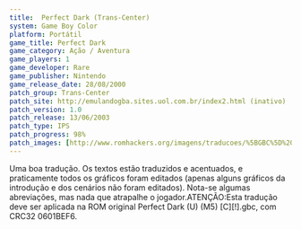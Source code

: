 ```yaml
---
title:  Perfect Dark (Trans-Center)
system: Game Boy Color
platform: Portátil
game_title: Perfect Dark
game_category: Ação / Aventura
game_players: 1
game_developer: Rare
game_publisher: Nintendo
game_release_date: 28/08/2000
patch_group: Trans-Center
patch_site: http://emulandogba.sites.uol.com.br/index2.html (inativo)
patch_version: 1.0
patch_release: 13/06/2003
patch_type: IPS
patch_progress: 98%
patch_images: [http://www.romhackers.org/imagens/traducoes/%5BGBC%5D%20Perfect%20Dark%20-%20Trans-Center%20-%201.png,http://www.romhackers.org/imagens/traducoes/%5BGBC%5D%20Perfect%20Dark%20-%20Trans-Center%20-%202.png,http://www.romhackers.org/imagens/traducoes/%5BGBC%5D%20Perfect%20Dark%20-%20Trans-Center%20-%203.png]
---
```

Uma boa tradução. Os textos estão traduzidos e acentuados, e praticamente todos os gráficos foram editados (apenas alguns gráficos da introdução e dos cenários não foram editados). Nota-se algumas abreviações, mas nada que atrapalhe o jogador.ATENÇÃO:Esta tradução deve ser aplicada na ROM original Perfect Dark (U) (M5) [C][!].gbc, com CRC32 0601BEF6.